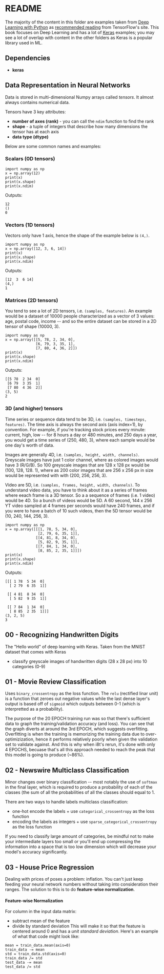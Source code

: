 # README
The majority of the content in this folder are examples taken from [Deep Learning with Python](https://www.manning.com/books/deep-learning-with-python) as [recommended reading](https://www.tensorflow.org/resources/learn-ml) from TensorFlow's site.  This book focuses on Deep Learning and has a lot of [Keras](https://keras.io/) examples; you may see a lot of overlap with content in the other folders as Keras is a popular library used in ML.

## Dependencies
- **keras**

## Data Representation in Neural Networks
Data is stored in multi-dimensional Numpy arrays called *tensors*.  It almost always contains numerical data. 

Tensors have 3 key attributes:
- **number of axes (rank)** - you can call the `ndim` function to find the rank
- **shape** - a tuple of integers that describe how many dimensions the tensor has at each axis
- **data type (dtype)**

Below are some common names and examples:

### Scalars (0D tensors)
```
import numpy as np
x = np.array(12)
print(x)
print(x.shape)
print(x.ndim)
```
Outputs:
```
12
()
0
```

### Vectors (1D tensors)
Vectors only have 1 axis, hence the shape of the example below is `(4,)`.
```
import numpy as np
x = np.array([12, 3, 6, 14])
print(x)
print(x.shape)
print(x.ndim)
```
Outputs:
```
[12  3  6 14]
(4,)
1
```

### Matrices (2D tensors)
You tend to see a lot of 2D tensors, i.e. `(samples, features)`.  An example would be a dataset of 10000 people characterized as a vector of 3 values: age, postal code, income -- and so the entire dataset can be stored in a 2D tensor of shape (10000, 3).
```
import numpy as np
x = np.array([[5, 78, 2, 34, 0],
              [6, 79, 3, 35, 1],
              [7, 80, 4, 36, 2]])
print(x)
print(x.shape)
print(x.ndim)
```
Outputs:
```
[[5 78  2 34  0]
 [6 79  3 35  1]
 [7 80  4 36  2]]
(3, 5)
2
```

### 3D (and higher) tensors
Time series or sequence data tend to be 3D, i.e. `(samples, timesteps, features)`.  The time axis is always the second axis (axis index=1), by convention.  For example, if you're tracking stock prices every minute: current, high, low -- for 8 hours a day or 480 minutes, and 250 days a year, you would get a time series of (250, 480, 3), where each sample would be one day's worth of data. 

Images are generally 4D, i.e. `(samples, height, width, channels)`.  Greyscale images have just 1 color channel, where as colored images would have 3 (R/G/B).  So 100 greyscale images that are 128 x 128 px would be (100, 128, 128. 1), where as 200 color images that are 256 x 256 px in size would be represented with with (200, 256, 256, 3).

Video are 5D, i.e. `(samples, frames, height, width, channels)`.  To understand video data, you have to think about it as a series of frames where eeach frame is a 3D tensor.  So a a sequence of frames (i.e. 1 video) would be 4D.  So a bunch of videos would be 5D.  A 60 second, 144 x 256 YT video sampled at 4 frames per seconds would have 240 frames, and if you were to have a batch of 10 such videos, then the 5D tensor would be (10, 240, 144, 256, 3).
```
import numpy as np
x = np.array([[[1, 78, 5, 34, 0],
               [2, 79, 6, 35, 1]],
              [[4, 81, 8, 34, 0],
               [5, 82, 9, 35, 1]],
              [[7, 84, 1, 34, 0],
               [8, 85, 2, 35, 1]]])
print(x)
print(x.shape)
print(x.ndim)
```
Outputs:
```
[[[ 1 78  5 34  0]
  [ 2 79  6 35  1]]

 [[ 4 81  8 34  0]
  [ 5 82  9 35  1]]

 [[ 7 84  1 34  0]
  [ 8 85  2 35  1]]]
(3, 2, 5)
3
```


## 00 - Recognizing Handwritten Digits
The "Hello world" of deep learning with Keras.  Taken from the MNIST dataset that comes with Keras
- classify greyscale images of handwritten digits (28 x 28 px) into 10 categories (0-9)

## 01 - Movie Review Classification
Uses `binary_crossentropy` as the loss function.  The `relu` (rectified linar unit) is a function that zeroes out negative values while the last dense layer's output is based off of `sigmoid` which outputs between 0-1 (which is interpretted as a probability).

The purpose of the 20 EPOCH training run was so that there's sufficient data to graph the training/validation accuracy (and loss).  You can see that the graph diverts at around the 3rd EPOCH, which suggests overfitting.  Overfitting is when the training is memorizing the training data due to over-optimizization, hence it performs relatively poorly when given the validation set to validate against.  And this is why when i8t's rerun, it's done with only 4 EPOCHS, becuase that's all this approach needed to reach the peak that this model is going to produce (~86%).

## 02 - Newswire Multiclass Classification
Minor changes over binary classification -- most notably the use of `softmax` in the final layer, which is required to produce a probability of each of the classes (the sum of all the probabilities of all the classes should equal to 1.

There are two ways to handle labels multiclass classification:
- one-hot encode the labels + use `categorical_crossentropy` as the loss function
- encoding the labels as integers + use `sparse_categorical_crossentropy` as the loss function

If you need to classify large amount of categories, be mindful not to make your intermediate layers too small or you'll end up compressing the information into a space that is too low dimension which will decrease your model's accuracy significantly.

## 03 - House Price Regression
Dealing with prices of poses a problem: inflation.  You can't just keep feeding your neural network numbers without taking into consideration their ranges.  The solution to this is to do **feature-wise normalization**.

#### Feature-wise Normalization
For column in the input data matrix:
- subtract mean of the feature
- divide by standard deviation
This will make it so that the feature is centered around 0 and has a *unit standard deviation*.  Here's an example of what that code might look like:
```
mean = train_data.mean(axis=0)
train_data -= mean
std = train_data.std(axis=0)
train_data /= std
test_data -= mean
test_data /= std
```